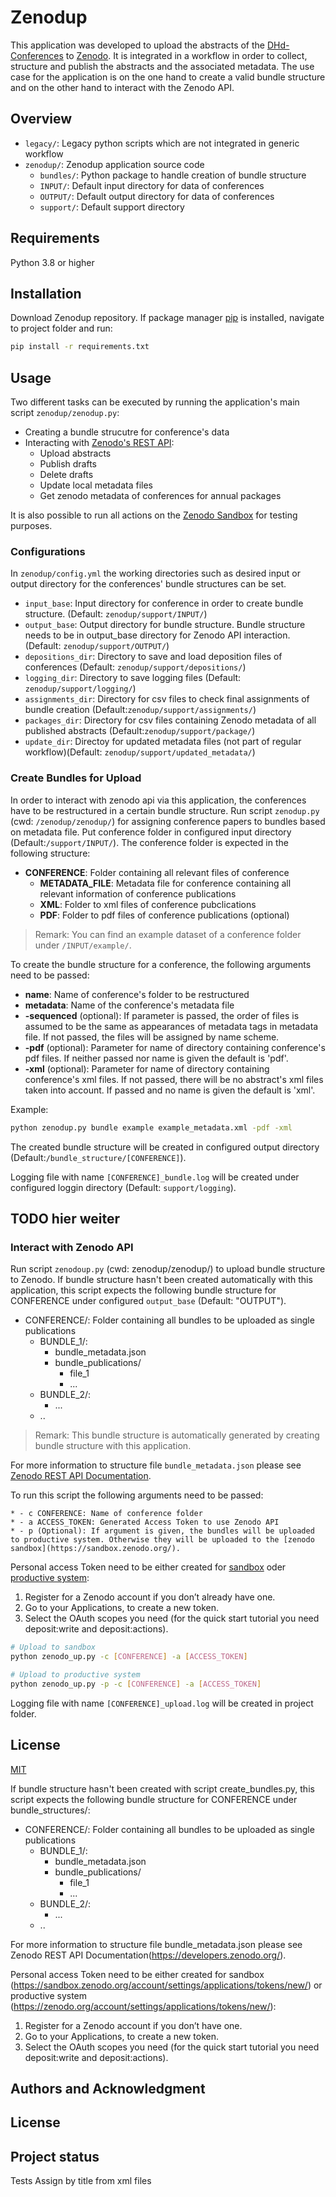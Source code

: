 # Zenodup

This application was developed to upload the abstracts of the [DHd-Conferences](https://dig-hum.de/) to [Zenodo](https://zenodo.org/).
It is integrated in a workflow in order to collect, structure and publish the abstracts and the associated metadata.
The use case for the application is on the one hand to create a valid bundle structure and on the other hand to interact with the Zenodo API.

## Overview

- ``legacy/``: Legacy python scripts which are not integrated in generic workflow
- ``zenodup/``: Zenodup application source code
  - ``bundles/``: Python package to handle creation of bundle structure
  - ``INPUT/``: Default input directory for data of conferences
  - ``OUTPUT/``: Default output directory for data of conferences
  - ``support/``: Default support directory

## Requirements

Python 3.8 or higher

## Installation

Download Zenodup repository. If package manager [pip](https://pip.pypa.io/en/stable/) is installed, navigate to project folder and run:

```bash
pip install -r requirements.txt
```

## Usage

Two different tasks can be executed by running the application's main script ``zenodup/zenodup.py``:

- Creating a bundle strucutre for conference's data
- Interacting with [Zenodo's REST API](https://developers.zenodo.org/):
  - Upload abstracts
  - Publish drafts
  - Delete drafts
  - Update local metadata files
  - Get zenodo metadata of conferences for annual packages

It is also possible to run all actions on the [Zenodo Sandbox](https://sandbox.zenodo.org/) for testing purposes.

### Configurations

In ``zenodup/config.yml`` the working directories such as desired input or output directory for the conferences' bundle structures can be set.

- ``input_base``: Input directory for conference in order to create bundle structure. (Default: ``zenodup/support/INPUT/``)
- ``output_base``: Output directory for bundle structure. Bundle structure needs to be in output_base directory for Zenodo API interaction. (Default: ``zenodup/support/OUTPUT/``)
- ``depositions_dir``: Directory to save and load deposition files of conferences (Default: ``zenodup/support/depositions/``)
- ``logging_dir``: Directory to save logging files (Default: ``zenodup/support/logging/``)
- ``assignments_dir``: Directory for csv files to check final assignments of bundle creation (Default:``zenodup/support/assignments/``)
- ``packages_dir``: Directory for csv files containing Zenodo metadata of all published abstracts (Default:``zenodup/support/package/``)
- ``update_dir``: Directoy for updated metadata files (not part of regular workflow)(Default: ``zenodup/support/updated_metadata/``)

### Create Bundles for Upload

In order to interact with zenodo api via this application, the conferences have to be restructured in a certain bundle structure. Run script ``zenodup.py`` (cwd: ``/zenodup/zenodup/``) for assigning conference papers to bundles based on metadata file. Put conference folder in configured input directory (Default:``/support/INPUT/``). The conference folder is expected in the following structure:

- **CONFERENCE**: Folder containing all relevant files of conference
  - **METADATA_FILE**: Metadata file for conference containing all relevant information of conference publications
  - **XML**: Folder to xml files of conference pubclications
  - **PDF**: Folder to pdf files of conference publications (optional)

> Remark: You can find an example dataset of a conference folder under ``/INPUT/example/``.

To create the bundle structure for a conference, the following arguments need to be passed:

- **name**: Name of conference's folder to be restructured
- **metadata**: Name of the conference's metadata file
- **-sequenced** (optional): If parameter is passed, the order of files is assumed to be the same as appearances of metadata tags in metadata file. If not passed, the files will be assigned by name scheme.
- **-pdf** (optional): Parameter for name of directory containing conference's pdf files. If neither passed nor name is given the default is 'pdf'.
- **-xml** (optional): Parameter for name of directory containing conference's xml files. If not passed, there will be no abstract's xml files taken into account. If passed and no name is given the default is 'xml'.

Example:

```bash
python zenodup.py bundle example example_metadata.xml -pdf -xml
```

The created bundle structure will be created in configured output directory (Default:``/bundle_structure/[CONFERENCE]``).

Logging file with name ``[CONFERENCE]_bundle.log`` will be created under configured loggin directory (Default: ``support/logging``).

## TODO hier weiter

### Interact with Zenodo API

Run script ``zenodoup.py`` (cwd: zenodup/zenodup/) to upload bundle structure to Zenodo. If bundle structure hasn't been created automatically with this application, this script expects the following bundle structure for CONFERENCE under configured ``output_base`` (Default: "OUTPUT").

- CONFERENCE/: Folder containing all bundles to be uploaded as single publications
    - BUNDLE_1/:
        - bundle_metadata.json
        - bundle_publications/
            - file_1
            - ...
    - BUNDLE_2/:
        - ...
    - ..

> Remark: This bundle structure is automatically generated by creating bundle structure with this application.

For more information to structure file ``bundle_metadata.json`` please see [Zenodo REST API Documentation](https://developers.zenodo.org/).

To run this script the following arguments need to be passed:

    * - c CONFERENCE: Name of conference folder
    * - a ACCESS_TOKEN: Generated Access Token to use Zenodo API
    * - p (Optional): If argument is given, the bundles will be uploaded to productive system. Otherwise they will be uploaded to the [zenodo sandbox](https://sandbox.zenodo.org/).

Personal access Token need to be either created for [sandbox](https://sandbox.zenodo.org/account/settings/applications/tokens/new/) oder [productive system](https://zenodo.org/account/settings/applications/tokens/new/):

1. Register for a Zenodo account if you don’t already have one.
2. Go to your Applications, to create a new token.
3. Select the OAuth scopes you need (for the quick start tutorial you need deposit:write and deposit:actions).

```bash
# Upload to sandbox
python zenodo_up.py -c [CONFERENCE] -a [ACCESS_TOKEN] 

# Upload to productive system
python zenodo_up.py -p -c [CONFERENCE] -a [ACCESS_TOKEN] 
```
Logging file with name ``[CONFERENCE]_upload.log`` will be created in project folder.

## License
[MIT](LICENSE)


If bundle structure hasn't been created with script create_bundles.py, this script expects the following bundle structure for CONFERENCE under bundle_structures/:

- CONFERENCE/: Folder containing all bundles to be uploaded as single publications
    - BUNDLE_1/:
        - bundle_metadata.json
        - bundle_publications/
            - file_1
            - ...
    - BUNDLE_2/:
        - ...
    - ..

For more information to structure file bundle_metadata.json please see Zenodo REST API Documentation(https://developers.zenodo.org/).

Personal access Token need to be either created for sandbox (https://sandbox.zenodo.org/account/settings/applications/tokens/new/) or productive system (https://zenodo.org/account/settings/applications/tokens/new/):

1. Register for a Zenodo account if you don’t have one.
2. Go to your Applications, to create a new token.
3. Select the OAuth scopes you need (for the quick start tutorial you need deposit:write and deposit:actions).

## Authors and Acknowledgment
## License
## Project status

 Tests
 Assign by title from xml files